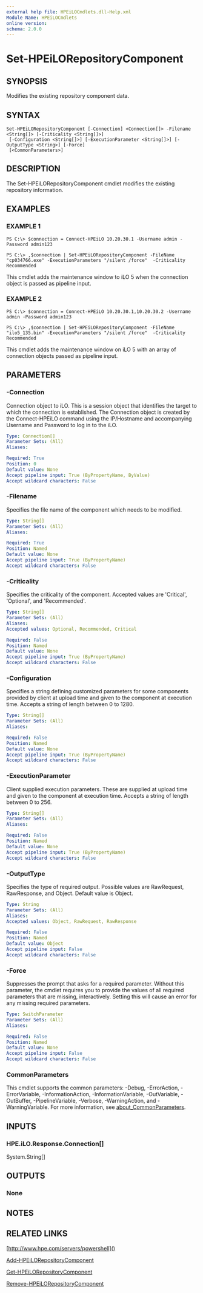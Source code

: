```yaml
---
external help file: HPEiLOCmdlets.dll-Help.xml
Module Name: HPEiLOCmdlets
online version:
schema: 2.0.0
---
```


# Set-HPEiLORepositoryComponent

## SYNOPSIS
Modifies the existing repository component data.

## SYNTAX

```
Set-HPEiLORepositoryComponent [-Connection] <Connection[]> -Filename <String[]> [-Criticality <String[]>]
 [-Configuration <String[]>] [-ExecutionParameter <String[]>] [-OutputType <String>] [-Force]
 [<CommonParameters>]
```

## DESCRIPTION
The Set-HPEiLORepositoryComponent cmdlet modifies the existing repository information.

## EXAMPLES

### EXAMPLE 1
```
PS C:\> $connection = Connect-HPEiLO 10.20.30.1 -Username admin -Password admin123

PS C:\> ,$connection | Set-HPEiLORepositoryComponent -FileName "cp034766.exe" -ExecutionParameters "/silent /force"  -Criticality Recommended
```

This cmdlet adds the maintenance window to iLO 5 when the connection object is passed as pipeline input.

### EXAMPLE 2
```
PS C:\> $connection = Connect-HPEiLO 10.20.30.1,10.20.30.2 -Username admin -Password admin123

PS C:\> ,$connection | Set-HPEiLORepositoryComponent -FileName "ilo5_135.bin" -ExecutionParameters "/silent /force"  -Criticality Recommended
```

This cmdlet adds the maintenance window on iLO 5 with an array of connection objects passed as pipeline input.

## PARAMETERS

### -Connection
Connection object to iLO.
This is a session object that identifies the target to which the connection is established.
The Connection object is created by the Connect-HPEiLO command using the IP/Hostname and accompanying Username and Password to log in to the iLO.

```yaml
Type: Connection[]
Parameter Sets: (All)
Aliases:

Required: True
Position: 0
Default value: None
Accept pipeline input: True (ByPropertyName, ByValue)
Accept wildcard characters: False
```

### -Filename
Specifies the file name of the component which needs to be modified.

```yaml
Type: String[]
Parameter Sets: (All)
Aliases:

Required: True
Position: Named
Default value: None
Accept pipeline input: True (ByPropertyName)
Accept wildcard characters: False
```

### -Criticality
Specifies the criticality of the component.
Accepted values are 'Critical', 'Optional', and 'Recommended'.

```yaml
Type: String[]
Parameter Sets: (All)
Aliases:
Accepted values: Optional, Recommended, Critical

Required: False
Position: Named
Default value: None
Accept pipeline input: True (ByPropertyName)
Accept wildcard characters: False
```

### -Configuration
Specifies a string defining customized parameters for some components provided by client at upload time and given to the component at execution time.
Accepts a string of length between 0 to 1280.

```yaml
Type: String[]
Parameter Sets: (All)
Aliases:

Required: False
Position: Named
Default value: None
Accept pipeline input: True (ByPropertyName)
Accept wildcard characters: False
```

### -ExecutionParameter
Client supplied execution parameters.
These are supplied at upload time and given to the component at execution time.
Accepts a string of length between 0 to 256.

```yaml
Type: String[]
Parameter Sets: (All)
Aliases:

Required: False
Position: Named
Default value: None
Accept pipeline input: True (ByPropertyName)
Accept wildcard characters: False
```

### -OutputType
Specifies the type of required output.
Possible values are RawRequest, RawResponse, and Object.
Default value is Object.

```yaml
Type: String
Parameter Sets: (All)
Aliases:
Accepted values: Object, RawRequest, RawResponse

Required: False
Position: Named
Default value: Object
Accept pipeline input: False
Accept wildcard characters: False
```

### -Force
Suppresses the prompt that asks for a required parameter.
Without this parameter, the cmdlet requires you to provide the values of all required parameters that are missing, interactively.
Setting this will cause an error for any missing required parameters.

```yaml
Type: SwitchParameter
Parameter Sets: (All)
Aliases:

Required: False
Position: Named
Default value: None
Accept pipeline input: False
Accept wildcard characters: False
```

### CommonParameters
This cmdlet supports the common parameters: -Debug, -ErrorAction, -ErrorVariable, -InformationAction, -InformationVariable, -OutVariable, -OutBuffer, -PipelineVariable, -Verbose, -WarningAction, and -WarningVariable. For more information, see [about_CommonParameters](http://go.microsoft.com/fwlink/?LinkID=113216).

## INPUTS

### HPE.iLO.Response.Connection[]
System.String[]
## OUTPUTS

### None
## NOTES

## RELATED LINKS

[http://www.hpe.com/servers/powershell]()

[Add-HPEiLORepositoryComponent]()

[Get-HPEiLORepositoryComponent]()

[Remove-HPEiLORepositoryComponent]()


